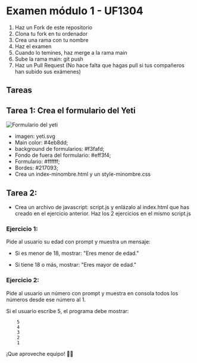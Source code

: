 # Examen módulo 1 - UF1304

1. Haz un Fork de este repositorio
2. Clona tu fork en tu ordenador
3. Crea una rama con tu nombre
4. Haz el examen
5. Cuando lo temines, haz merge a la rama main
6. Sube la rama main: git push
7. Haz un Pull Request (No hace falta que hagas pull si tus compañeros han subido sus exámenes)


## Tareas

## Tarea 1: Crea el formulario del Yeti

![Formulario del yeti](tarea1.png)

- imagen: yeti.svg
- Main color: #4eb8dd;
- background de formularios: #f3fafd;
- Fondo de fuera del formulario: #eff3f4;
- Formulario: #ffffff;
- Bordes: #217093;
- Crea un index-minombre.html y un style-minombre.css

## Tarea 2:

- Crea un archivo de javascript: script.js y enlázalo al index.html que has creado en el ejercicio anterior. Haz los 2 ejercicios en el mismo script.js
### Ejercicio 1:

Pide al usuario su edad con prompt y muestra un mensaje:

- Si es menor de 18, mostrar: "Eres menor de edad."

- Si tiene 18 o más, mostrar: "Eres mayor de edad."

### Ejercicio 2:

Pide al usuario un número con prompt y muestra en consola todos los números desde ese número al 1.


Si el usuario escribe 5, el programa debe mostrar:
````
    5
    4
    3
    2
    1
````

¡Que aproveche equipo! 👩‍🍳